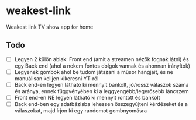 # weakest-link
Weakest link TV show app for home

## Todo
- [ ] Legyen 2 külön ablak: Front end (amit a streamen nézők fognak látni) és egy Back end (ahol a nekem fontos dolgok vannak és ahonnan irányítok)
- [ ] Legyenek gombok ahol be tudom játszani a műsor hangjait, és ne manuálisan kelljen kikeresni YT-ról
- [ ] Back end-en legyen látható ki mennyit bankolt, jó/rossz válaszok száma és aránya, ennek függvényében ki a leggyengébb/legerősebb láncszem
- [ ] Front end-en NE legyen látható ki mennyit rontott és bankolt
- [ ] Back end-ben egy adatbázisba lehessen összegyűjteni kérdéseket és a válaszokat, majd írjon ki egy randomot gombnyomásra 
